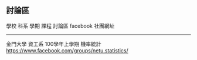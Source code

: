 ## 討論區

學校        科系        學期              課程            討論區 facebook 社團網址
---------   --------    ----------------  -------------   ---------------------------------------------------------
金門大學    資工系      100學年上學期     機率統計        <https://www.facebook.com/groups/netu.statistics/>

